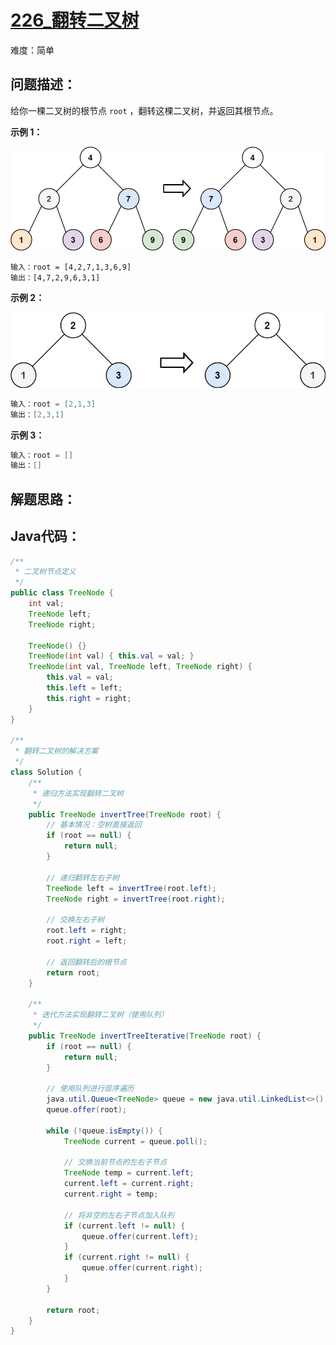 # [226_翻转二叉树](https://leetcode.cn/problems/invert-binary-tree/)

难度：简单

## 问题描述：

给你一棵二叉树的根节点 `root` ，翻转这棵二叉树，并返回其根节点。

**示例 1：**

![img](../../assets/imgs/invert1-tree.jpg)

```
输入：root = [4,2,7,1,3,6,9]
输出：[4,7,2,9,6,3,1]
```

**示例 2：**

![img](../../assets/imgs/invert2-tree.jpg)

```java
输入：root = [2,1,3]
输出：[2,3,1]
```

**示例 3：**

```java
输入：root = []
输出：[]
```



## 解题思路：



## Java代码：

```java
/**
 * 二叉树节点定义
 */
public class TreeNode {
    int val;
    TreeNode left;
    TreeNode right;
    
    TreeNode() {}
    TreeNode(int val) { this.val = val; }
    TreeNode(int val, TreeNode left, TreeNode right) {
        this.val = val;
        this.left = left;
        this.right = right;
    }
}

/**
 * 翻转二叉树的解决方案
 */
class Solution {
    /**
     * 递归方法实现翻转二叉树
     */
    public TreeNode invertTree(TreeNode root) {
        // 基本情况：空树直接返回
        if (root == null) {
            return null;
        }
        
        // 递归翻转左右子树
        TreeNode left = invertTree(root.left);
        TreeNode right = invertTree(root.right);
        
        // 交换左右子树
        root.left = right;
        root.right = left;
        
        // 返回翻转后的根节点
        return root;
    }
    
    /**
     * 迭代方法实现翻转二叉树（使用队列）
     */
    public TreeNode invertTreeIterative(TreeNode root) {
        if (root == null) {
            return null;
        }
        
        // 使用队列进行层序遍历
        java.util.Queue<TreeNode> queue = new java.util.LinkedList<>();
        queue.offer(root);
        
        while (!queue.isEmpty()) {
            TreeNode current = queue.poll();
            
            // 交换当前节点的左右子节点
            TreeNode temp = current.left;
            current.left = current.right;
            current.right = temp;
            
            // 将非空的左右子节点加入队列
            if (current.left != null) {
                queue.offer(current.left);
            }
            if (current.right != null) {
                queue.offer(current.right);
            }
        }
        
        return root;
    }
}
```

